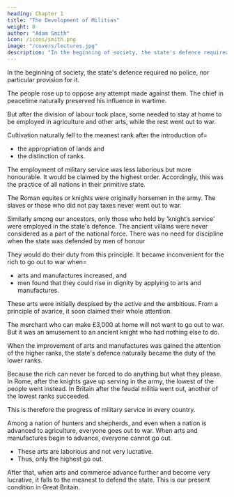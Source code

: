 ```yaml
---
heading: Chapter 1
title: "The Development of Militias"
weight: 8
author: "Adam Smith"
icon: /icons/smith.png
image: "/covers/lectures.jpg"
description: "In the beginning of society, the state's defence required no police, nor particular provision for it"
---
```




In the beginning of society, the state's defence required no police, nor particular provision for it.

The people rose up to oppose any attempt made against them. The chief in peacetime naturally preserved his influence in wartime. 

But after the division of labour took place, some needed to stay at home to be employed in agriculture and other arts, while the rest went out to war.

Cultivation naturally fell to the meanest rank after the introduction of= 
- the appropriation of lands and
- the distinction of ranks.

The employment of military service was less laborious but more honourable. It would be claimed by the highest order. Accordingly, this was the practice of all nations in their primitive state.

The Roman equites or knights were originally horsemen in the army. The slaves or those who did not pay taxes never went out to war. 

Similarly among our ancestors, only those who held by 'knight’s service' were employed in the state's defence. The ancient villains were never considered as a part of the national force. There was no need for discipline when the state was defended by men of honour

They would do their duty from this principle. It became inconvenient for the rich to go out to war when= 
- arts and manufactures increased, and
- men found that they could rise in dignity by applying to arts and manufactures.

These arts were initially despised by the active and the ambitious. From a principle of avarice, it soon claimed their whole attention. 

The merchant who can make £3,000 at home will not want to go out to war. But it was an amusement to an ancient knight who had nothing else to do.

When the improvement of arts and manufactures was gained the attention of the higher ranks, the state's defence naturally became the duty of the lower ranks.

Because the rich can never be forced to do anything but what they please.
In Rome, after the knights gave up serving in the army, the lowest of the people went instead.
In Britain after the feudal militia went out, another of the lowest ranks succeeded.

This is therefore the progress of military service in every country.

Among a nation of hunters and shepherds, and even when a nation is advanced to agriculture, everyone goes out to war.
When arts and manufactures begin to advance, everyone cannot go out.
- These arts are laborious and not very lucrative.
- Thus, only the highest go out.

After that, when arts and commerce advance further and become very lucrative, it falls to the meanest to defend the state. This is our present condition in Great Britain.

